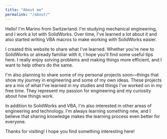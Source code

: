 ```yaml
---
title: "About me"
permalink: "/about/"
---
```


Hello! I'm Marino from Switzerland. I'm studying mechanical engineering, and I work a lot with SolidWorks. Over time, I've learned a lot about it and also started writing VBA macros to make working with SolidWorks easier.

I created this website to share what I've learned. Whether you're new to SolidWorks or already familiar with it, I hope you'll find some useful tips here. I really enjoy solving problems and making things more efficient, and I want to help others do the same.

I'm also planning to share some of my personal projects soon—things that show my journey in engineering and some of my own ideas. These projects are a mix of what I've learned in my studies and things I've worked on in my free time. They represent my passion for engineering and my curiosity about how things work.

In addition to SolidWorks and VBA, I'm also interested in other areas of engineering and technology. I'm always learning something new, and I believe that sharing knowledge makes the learning process even better for everyone.

Thanks for visiting! I hope you find something interesting here!
